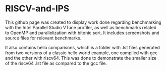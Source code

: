 # RISCV-and-IPS

This github page was created to display work done regarding benchmarking with the Intel Parallel Studio VTune profiler, as well as benchmarks related to OpenMP and parallelization with bitonic sort. It includes screenshots and source files for relevant benchmarks.

It also contains hello comparisons, which is a folder with .lst files generated from two versions of a classic hello world example, one compiled with gcc and the other with riscv64. This was done to demonstrate the smaller size of the riscv64 .lst file as compared to the gcc file.



